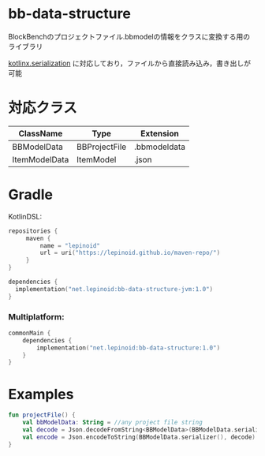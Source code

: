 # bb-data-structure

BlockBenchのプロジェクトファイル.bbmodelの情報をクラスに変換する用のライブラリ

[kotlinx.serialization](https://github.com/Kotlin/kotlinx.serialization) に対応しており，ファイルから直接読み込み，書き出しが可能

# 対応クラス

| ClassName     | Type          | Extension    |
| ------------- | ------------- | ------------ |
| BBModelData   | BBProjectFile | .bbmodeldata |
| ItemModelData | ItemModel     | .json        |



# Gradle

KotlinDSL:

```kotlin
repositories {
     maven { 
         name = "lepinoid"
         url = uri("https://lepinoid.github.io/maven-repo/")
     }
}

dependencies {
  implementation("net.lepinoid:bb-data-structure-jvm:1.0")
}
```

### Multiplatform:

```kotlin
commonMain {
    dependencies {
        implementation("net.lepinoid:bb-data-structure:1.0")
    }
}
```



# Examples

```kotlin
fun projectFile() {
    val bbModelData: String = //any project file string
    val decode = Json.decodeFromString<BBModelData>(BBModelData.serializer(), bbModelData)
    val encode = Json.encodeToString(BBModelData.serializer(), decode)
}
```
